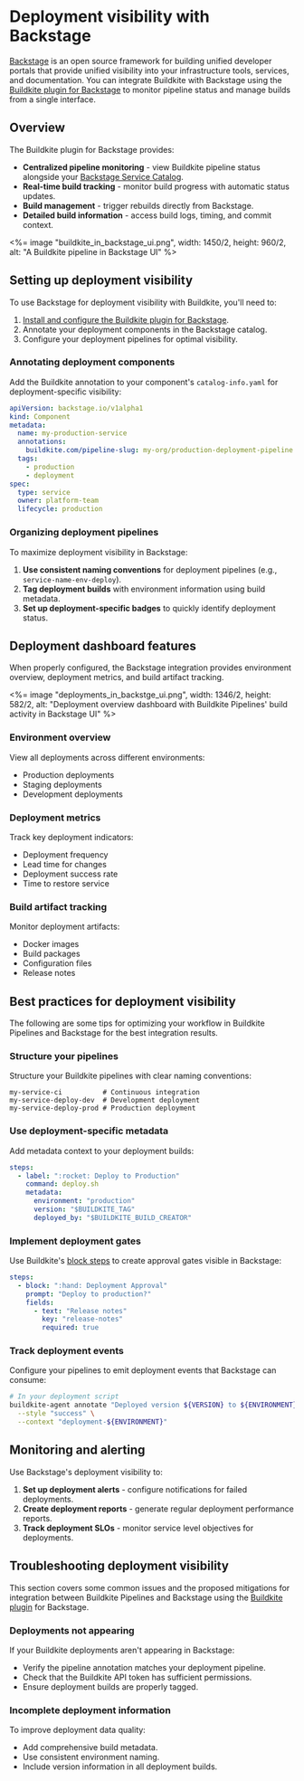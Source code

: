# Deployment visibility with Backstage

[Backstage](https://backstage.io/) is an open source framework for building unified developer portals that provide unified visibility into your infrastructure tools, services, and documentation. You can integrate Buildkite with Backstage using the [Buildkite plugin for Backstage](https://github.com/buildkite/backstage-plugin) to monitor pipeline status and manage builds from a single interface.

## Overview

The Buildkite plugin for Backstage provides:

- **Centralized pipeline monitoring** - view Buildkite pipeline status alongside your [Backstage Service Catalog](https://backstage.io/docs/features/software-catalog/).
- **Real-time build tracking** - monitor build progress with automatic status updates.
- **Build management** - trigger rebuilds directly from Backstage.
- **Detailed build information** - access build logs, timing, and commit context.

<%= image "buildkite_in_backstage_ui.png", width: 1450/2, height: 960/2, alt: "A Buildkite pipeline in Backstage UI" %>

## Setting up deployment visibility

To use Backstage for deployment visibility with Buildkite, you'll need to:

1. [Install and configure the Buildkite plugin for Backstage](/docs/pipelines/integrations/other/backstage).
1. Annotate your deployment components in the Backstage catalog.
1. Configure your deployment pipelines for optimal visibility.

### Annotating deployment components

Add the Buildkite annotation to your component's `catalog-info.yaml` for deployment-specific visibility:

```yaml
apiVersion: backstage.io/v1alpha1
kind: Component
metadata:
  name: my-production-service
  annotations:
    buildkite.com/pipeline-slug: my-org/production-deployment-pipeline
  tags:
    - production
    - deployment
spec:
  type: service
  owner: platform-team
  lifecycle: production
```

### Organizing deployment pipelines

To maximize deployment visibility in Backstage:

1. **Use consistent naming conventions** for deployment pipelines (e.g., `service-name-env-deploy`).
1. **Tag deployment builds** with environment information using build metadata.
1. **Set up deployment-specific badges** to quickly identify deployment status.

## Deployment dashboard features

When properly configured, the Backstage integration provides environment overview, deployment metrics, and build artifact tracking.

<%= image "deployments_in_backstge_ui.png", width: 1346/2, height: 582/2, alt: "Deployment overview dashboard with Buildkite Pipelines' build activity in Backstage UI" %>

### Environment overview

View all deployments across different environments:

- Production deployments
- Staging deployments
- Development deployments

### Deployment metrics

Track key deployment indicators:

- Deployment frequency
- Lead time for changes
- Deployment success rate
- Time to restore service

### Build artifact tracking

Monitor deployment artifacts:

- Docker images
- Build packages
- Configuration files
- Release notes

## Best practices for deployment visibility

The following are some tips for optimizing your workflow in Buildkite Pipelines and Backstage for the best integration results.

### Structure your pipelines

Structure your Buildkite pipelines with clear naming conventions:

```
my-service-ci          # Continuous integration
my-service-deploy-dev  # Development deployment
my-service-deploy-prod # Production deployment
```

### Use deployment-specific metadata

Add metadata context to your deployment builds:

```yaml
steps:
  - label: ":rocket: Deploy to Production"
    command: deploy.sh
    metadata:
      environment: "production"
      version: "$BUILDKITE_TAG"
      deployed_by: "$BUILDKITE_BUILD_CREATOR"
```

### Implement deployment gates

Use Buildkite's [block steps](/docs/pipelines/configure/step-types/block-step) to create approval gates visible in Backstage:

```yaml
steps:
  - block: ":hand: Deployment Approval"
    prompt: "Deploy to production?"
    fields:
      - text: "Release notes"
        key: "release-notes"
        required: true
```

### Track deployment events

Configure your pipelines to emit deployment events that Backstage can consume:

```bash
# In your deployment script
buildkite-agent annotate "Deployed version ${VERSION} to ${ENVIRONMENT}" \
  --style "success" \
  --context "deployment-${ENVIRONMENT}"
```

## Monitoring and alerting

Use Backstage's deployment visibility to:

1. **Set up deployment alerts** - configure notifications for failed deployments.
2. **Create deployment reports** - generate regular deployment performance reports.
3. **Track deployment SLOs** - monitor service level objectives for deployments.

## Troubleshooting deployment visibility

This section covers some common issues and the proposed mitigations for integration between Buildkite Pipelines and Backstage using the [Buildkite plugin](/docs/pipelines/integrations/other/backstage) for Backstage.

### Deployments not appearing

If your Buildkite deployments aren't appearing in Backstage:

- Verify the pipeline annotation matches your deployment pipeline.
- Check that the Buildkite API token has sufficient permissions.
- Ensure deployment builds are properly tagged.

### Incomplete deployment information

To improve deployment data quality:

- Add comprehensive build metadata.
- Use consistent environment naming.
- Include version information in all deployment builds.
